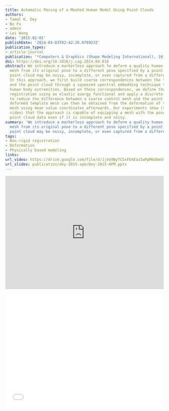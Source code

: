 ```yaml
---
title: Automatic Posing of a Meshed Human Model Using Point Clouds
authors:
- Tamal K. Dey
- Bo Fu
- admin
- Lei Wang
date: '2015-02-01'
publishDate: '2024-03-03T02:42:26.878923Z'
publication_types:
- article-journal
publication: '*Computers & Graphics (Shape Modeling International), 16*'
doi: https://doi.org/10.1016/j.cag.2014.09.018
abstract: We introduce a markerless approach to deform a quality human body template
  mesh from its original pose to a different pose specified by a point cloud. The
  point cloud may be noisy, incomplete, or even captured from a different person.
  In this approach, we first build coarse correspondences between the template mesh
  and the point cloud through a squeezed spectral embedding technique that exploits
  human body extremities. Based on these correspondences, we define the goal of non-rigid
  registration using an elastic energy functional and apply a discrete gradient flow
  to reduce the difference between a coarse control mesh and the point cloud. The
  deformed template mesh can then be obtained from the deformation of the control
  mesh using mean value coordinates afterwards. Our experiments show (see the supplementary
  video) that the approach is capable of equipping a mesh with the pose of a scanned
  point cloud data even if it is incomplete and noisy.
summary: 'We introduce a markerless approach to deform a quality human body template
  mesh from its original pose to a different pose specified by a point cloud. The
  point cloud may be noisy, incomplete, or even captured from a different person.'
tags:
- Non-rigid registration
- Deformation
- Physically based modeling
links:
url_video: https://drive.google.com/file/d/1jVo9ByTC5xFEkEazIwPpM6dUeGvYd5Mc/view
url_slides: publication/dey-2015-apm/Dey-2015-APM.pptx
---
```


<p align="center">
<iframe width="100%" height="360" src="https://www.youtube.com/embed/pMy22-HM-No?si=C-lrvsJXZcON8SHP" title="YouTube video player" frameborder="0" allow="accelerometer; autoplay; clipboard-write; encrypted-media; gyroscope; picture-in-picture; web-share" allowfullscreen></iframe>
</p>
<p align="center">
<iframe width="100%" height="360" src="//player.bilibili.com/player.html?aid=595349737&bvid=BV1Qq4y1h7A1&cid=563601339&p=1" scrolling="no" border="0" frameborder="no" framespacing="0" allowfullscreen="true"> </iframe>
</p>
